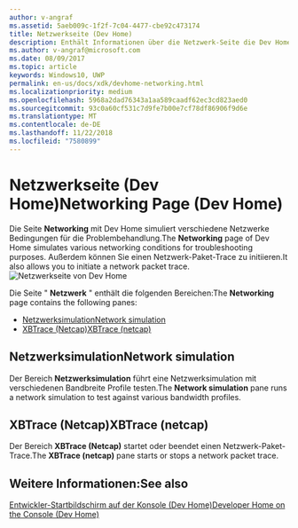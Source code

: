```yaml
---
author: v-angraf
ms.assetid: 5aeb009c-1f2f-7c04-4477-cbe92c473174
title: Netzwerkseite (Dev Home)
description: Enthält Informationen über die Netzwerk-Seite die Dev Home-App für Xbox One.
ms.author: v-angraf@microsoft.com
ms.date: 08/09/2017
ms.topic: article
keywords: Windows10, UWP
permalink: en-us/docs/xdk/devhome-networking.html
ms.localizationpriority: medium
ms.openlocfilehash: 5968a2dad76343a1aa589caadf62ec3cd823aed0
ms.sourcegitcommit: 93c0a60cf531c7d9fe7b00e7cf78df86906f9d6e
ms.translationtype: MT
ms.contentlocale: de-DE
ms.lasthandoff: 11/22/2018
ms.locfileid: "7580899"
---
```

# <a name="networking-page-dev-home"></a><span data-ttu-id="ac00e-104">Netzwerkseite (Dev Home)</span><span class="sxs-lookup"><span data-stu-id="ac00e-104">Networking Page (Dev Home)</span></span>
   
  
<span data-ttu-id="ac00e-105">Die Seite **Networking** mit Dev Home simuliert verschiedene Netzwerke Bedingungen für die Problembehandlung.</span><span class="sxs-lookup"><span data-stu-id="ac00e-105">The **Networking** page of Dev Home simulates various networking conditions for troubleshooting purposes.</span></span> <span data-ttu-id="ac00e-106">Außerdem können Sie einen Netzwerk-Paket-Trace zu initiieren.</span><span class="sxs-lookup"><span data-stu-id="ac00e-106">It also allows you to initiate a network packet trace.</span></span>   
 ![Netzwerkseite von Dev Home](images/devhome_networking.png)   
  
<span data-ttu-id="ac00e-108">Die Seite " **Netzwerk** " enthält die folgenden Bereichen:</span><span class="sxs-lookup"><span data-stu-id="ac00e-108">The **Networking** page contains the following panes:</span></span>   
 
   *  [<span data-ttu-id="ac00e-109">Netzwerksimulation</span><span class="sxs-lookup"><span data-stu-id="ac00e-109">Network simulation</span></span>](#ID4EEB)  
   *  [<span data-ttu-id="ac00e-110">XBTrace (Netcap)</span><span class="sxs-lookup"><span data-stu-id="ac00e-110">XBTrace (netcap)</span></span>](#ID4EOB)  

 
<a id="ID4EEB"></a>

   

## <a name="network-simulation"></a><span data-ttu-id="ac00e-111">Netzwerksimulation</span><span class="sxs-lookup"><span data-stu-id="ac00e-111">Network simulation</span></span>  
   
  
<span data-ttu-id="ac00e-112">Der Bereich **Netzwerksimulation** führt eine Netzwerksimulation mit verschiedenen Bandbreite Profile testen.</span><span class="sxs-lookup"><span data-stu-id="ac00e-112">The **Network simulation** pane runs a network simulation to test against various bandwidth profiles.</span></span>   
  
<a id="ID4EOB"></a>

   

## <a name="xbtrace-netcap"></a><span data-ttu-id="ac00e-113">XBTrace (Netcap)</span><span class="sxs-lookup"><span data-stu-id="ac00e-113">XBTrace (netcap)</span></span>  
   
  
<span data-ttu-id="ac00e-114">Der Bereich **XBTrace (Netcap)** startet oder beendet einen Netzwerk-Paket-Trace.</span><span class="sxs-lookup"><span data-stu-id="ac00e-114">The **XBTrace (netcap)** pane starts or stops a network packet trace.</span></span>   
  
<a id="ID4E2B"></a>

   

## <a name="see-also"></a><span data-ttu-id="ac00e-115">Weitere Informationen:</span><span class="sxs-lookup"><span data-stu-id="ac00e-115">See also</span></span>  
 [<span data-ttu-id="ac00e-116">Entwickler-Startbildschirm auf der Konsole (Dev Home)</span><span class="sxs-lookup"><span data-stu-id="ac00e-116">Developer Home on the Console (Dev Home)</span></span>](dev-home.md)

  